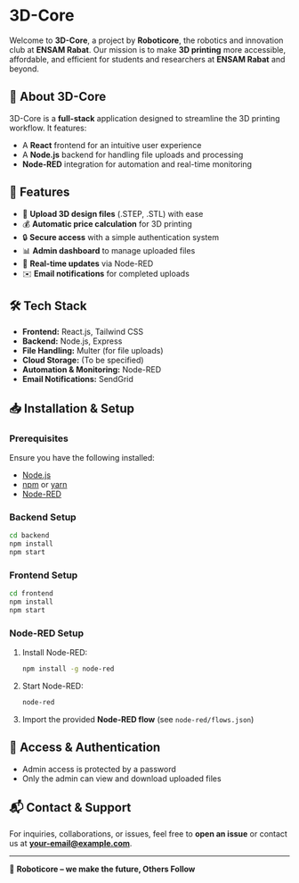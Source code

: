 # 3D-Core

Welcome to **3D-Core**, a project by **Roboticore**, the robotics and innovation club at **ENSAM Rabat**. Our mission is to make **3D printing** more accessible, affordable, and efficient for students and researchers at **ENSAM Rabat** and beyond.

## 🚀 About 3D-Core
3D-Core is a **full-stack** application designed to streamline the 3D printing workflow. It features:
- A **React** frontend for an intuitive user experience
- A **Node.js** backend for handling file uploads and processing
- **Node-RED** integration for automation and real-time monitoring

## 🌟 Features
- 📂 **Upload 3D design files** (.STEP, .STL) with ease
- 💰 **Automatic price calculation** for 3D printing
- 🔒 **Secure access** with a simple authentication system
- 📊 **Admin dashboard** to manage uploaded files
- 📡 **Real-time updates** via Node-RED
- ✉️ **Email notifications** for completed uploads

## 🛠️ Tech Stack
- **Frontend:** React.js, Tailwind CSS
- **Backend:** Node.js, Express
- **File Handling:** Multer (for file uploads)
- **Cloud Storage:** (To be specified)
- **Automation & Monitoring:** Node-RED
- **Email Notifications:** SendGrid

## 📥 Installation & Setup
### Prerequisites
Ensure you have the following installed:
- [Node.js](https://nodejs.org/)
- [npm](https://www.npmjs.com/) or [yarn](https://yarnpkg.com/)
- [Node-RED](https://nodered.org/)

### Backend Setup
```sh
cd backend
npm install
npm start
```

### Frontend Setup
```sh
cd frontend
npm install
npm start
```

### Node-RED Setup
1. Install Node-RED:  
   ```sh
   npm install -g node-red
   ```
2. Start Node-RED:  
   ```sh
   node-red
   ```
3. Import the provided **Node-RED flow** (see `node-red/flows.json`)

## 🔑 Access & Authentication
- Admin access is protected by a password
- Only the admin can view and download uploaded files

## 📬 Contact & Support
For inquiries, collaborations, or issues, feel free to **open an issue** or contact us at **[your-email@example.com](mailto:your-email@example.com)**.

---

🚀 **Roboticore – we make the future, Others Follow**

